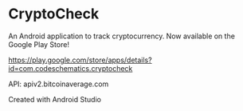 # CryptoCheck
An Android application to track cryptocurrency. Now available on the Google Play Store!

https://play.google.com/store/apps/details?id=com.codeschematics.cryptocheck

API: apiv2.bitcoinaverage.com

Created with Android Studio
